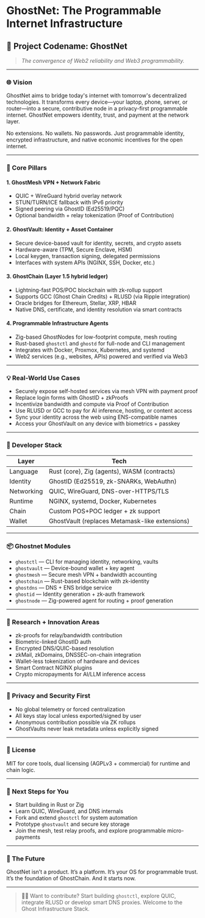 # GhostNet: The Programmable Internet Infrastructure

## 🚀 Project Codename: GhostNet

> *The convergence of Web2 reliability and Web3 programmability.*

---

### 🌐 Vision

GhostNet aims to bridge today's internet with tomorrow's decentralized technologies. It transforms every device—your laptop, phone, server, or router—into a secure, contributive node in a privacy-first programmable internet. GhostNet empowers identity, trust, and payment at the network layer.

No extensions. No wallets. No passwords.
Just programmable identity, encrypted infrastructure, and native economic incentives for the open internet.

---

### 🧱 Core Pillars

#### 1. **GhostMesh VPN + Network Fabric**

* QUIC + WireGuard hybrid overlay network
* STUN/TURN/ICE fallback with IPv6 priority
* Signed peering via GhostID (Ed25519/PQC)
* Optional bandwidth + relay tokenization (Proof of Contribution)

#### 2. **GhostVault: Identity + Asset Container**

* Secure device-based vault for identity, secrets, and crypto assets
* Hardware-aware (TPM, Secure Enclave, HSM)
* Local keygen, transaction signing, delegated permissions
* Interfaces with system APIs (NGINX, SSH, Docker, etc.)

#### 3. **GhostChain** (Layer 1.5 hybrid ledger)

* Lightning-fast POS/POC blockchain with zk-rollup support
* Supports GCC (Ghost Chain Credits) + RLUSD (via Ripple integration)
* Oracle bridges for Ethereum, Stellar, XRP, HBAR
* Native DNS, certificate, and identity resolution via smart contracts

#### 4. **Programmable Infrastructure Agents**

* Zig-based GhostNodes for low-footprint compute, mesh routing
* Rust-based `ghostctl` and `ghostd` for full-node and CLI management
* Integrates with Docker, Proxmox, Kubernetes, and systemd
* Web2 services (e.g., websites, APIs) powered and verified via Web3

---

### 💡 Real-World Use Cases

* Securely expose self-hosted services via mesh VPN with payment proof
* Replace login forms with GhostID + zkProofs
* Incentivize bandwidth and compute via Proof of Contribution
* Use RLUSD or GCC to pay for AI inference, hosting, or content access
* Sync your identity across the web using ENS-compatible names
* Access your GhostVault on any device with biometrics + passkey

---

### 🔧 Developer Stack

| Layer      | Tech                                           |
| ---------- | ---------------------------------------------- |
| Language   | Rust (core), Zig (agents), WASM (contracts)    |
| Identity   | GhostID (Ed25519, zk-SNARKs, WebAuthn)         |
| Networking | QUIC, WireGuard, DNS-over-HTTPS/TLS            |
| Runtime    | NGINX, systemd, Docker, Kubernetes             |
| Chain      | Custom POS+POC ledger + zk support             |
| Wallet     | GhostVault (replaces Metamask-like extensions) |

---

### 📦 Ghostnet Modules

* `ghostctl` — CLI for managing identity, networking, vaults
* `ghostvault` — Device-bound wallet + key agent
* `ghostmesh` — Secure mesh VPN + bandwidth accounting
* `ghostchain` — Rust-based blockchain with zk-identity
* `ghostdns` — DNS + ENS bridge service
* `ghostid` — Identity generation + zk-auth framework
* `ghostnode` — Zig-powered agent for routing + proof generation

---

### 🧠 Research + Innovation Areas

* zk-proofs for relay/bandwidth contribution
* Biometric-linked GhostID auth
* Encrypted DNS/QUIC-based resolution
* zkMail, zkDomains, DNSSEC-on-chain integration
* Wallet-less tokenization of hardware and devices
* Smart Contract NGINX plugins
* Crypto micropayments for AI/LLM inference access

---

### 🔐 Privacy and Security First

* No global telemetry or forced centralization
* All keys stay local unless exported/signed by user
* Anonymous contribution possible via ZK rollups
* GhostVaults never leak metadata unless explicitly signed

---

### 📜 License

MIT for core tools, dual licensing (AGPLv3 + commercial) for runtime and chain logic.

---

### 📍 Next Steps for You

* Start building in Rust or Zig
* Learn QUIC, WireGuard, and DNS internals
* Fork and extend `ghostctl` for system automation
* Prototype `ghostvault` and secure key storage
* Join the mesh, test relay proofs, and explore programmable micro-payments

---

### 🔮 The Future

GhostNet isn’t a product.
It’s a platform.
It’s your OS for programmable trust.
It’s the foundation of GhostChain.
And it starts now.

---

> 🧑‍💻 Want to contribute? Start building `ghostctl`, explore QUIC, integrate RLUSD or develop smart DNS proxies. Welcome to the Ghost Infrastructure Stack.
